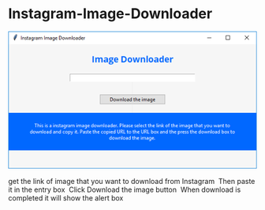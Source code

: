 # Instagram-Image-Downloader
![Alt text](https://github.com/eternalfroast/Instagram-Image-Downloader/blob/master/imgDownloader.png?raw=true "Title")

get the link of image that you want to download from Instagram&nbsp;
Then paste it in the entry box&nbsp;
Click Download the image button&nbsp;
When download is completed it will show the alert box&nbsp;

